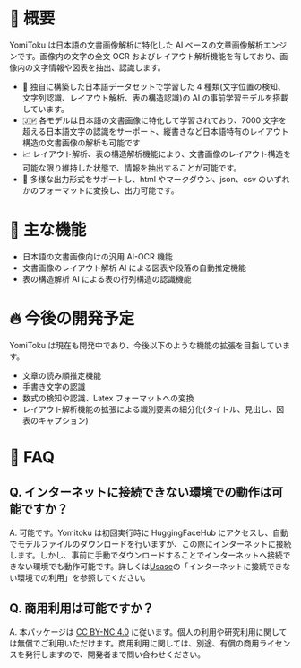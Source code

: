 # 🌟 概要

YomiToku は日本語の文書画像解析に特化した AI ベースの文章画像解析エンジンです。画像内の文字の全文 OCR およびレイアウト解析機能を有しており、画像内の文字情報や図表を抽出、認識します。

- 🤖 独自に構築した日本語データセットで学習した 4 種類(文字位置の検知、文字列認識、レイアウト解析、表の構造認識)の AI の事前学習モデルを搭載しています。
- 🇯🇵 各モデルは日本語の文書画像に特化して学習されており、7000 文字を超える日本語文字の認識をサーポート、縦書きなど日本語特有のレイアウト構造の文書画像の解析も可能です
- 📈 レイアウト解析、表の構造解析機能により、文書画像のレイアウト構造を可能な限り維持した状態で、情報を抽出することが可能です。
- 📄 多様な出力形式をサポートし、html やマークダウン、json、csv のいずれかのフォーマットに変換し、出力可能です。

# 🚀 主な機能

- 日本語の文書画像向けの汎用 AI-OCR 機能
- 文書画像のレイアウト解析 AI による図表や段落の自動推定機能
- 表の構造解析 AI による表の行列構造の認識機能

# 🔥 今後の開発予定

YomiToku は現在も開発中であり、今後以下のような機能の拡張を目指しています。

- 文章の読み順推定機能
- 手書き文字の認識
- 数式の検知や認識、Latex フォーマットへの変換
- レイアウト解析機能の拡張による識別要素の細分化(タイトル、見出し、図表のキャプション)

# 🙋 FAQ

## Q. インターネットに接続できない環境での動作は可能ですか？

A. 可能です。Yomitoku は初回実行時に HuggingFaceHub にアクセスし、自動でモデルファイルのダウンロードを行いますが、この際にインターネットに接続します。しかし、事前に手動でダウンロードすることでインターネットへ接続できない環境でも動作可能です。詳しくは[Usase](usage.md)の「インターネットに接続できない環境での利用」を参照してください。

## Q. 商用利用は可能ですか？

A. 本パッケージは [CC BY-NC 4.0](https://creativecommons.org/licenses/by-nc/4.0/) に従います。個人の利用や研究利用に関しては無償でご利用いただけます。商用利用に関しては、別途、有償の商用ライセンスを発行しますので、開発者まで問い合わせください。

